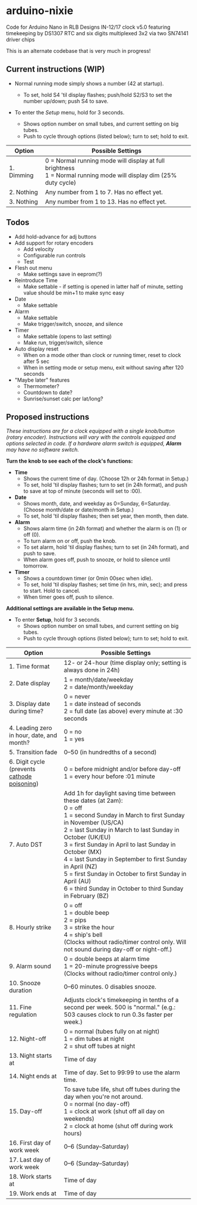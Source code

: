 # arduino-nixie
Code for Arduino Nano in RLB Designs IN-12/17 clock v5.0
featuring timekeeping by DS1307 RTC and six digits multiplexed 3x2 via two SN74141 driver chips

This is an alternate codebase that is very much in progress!

## Current instructions (WIP)

* Normal running mode simply shows a number (42 at startup).
  * To set, hold S4 'til display flashes; push/hold S2/S3 to set the number up/down; push S4 to save.

* To enter the *Setup* menu, hold for 3 seconds.
  * Shows option number on small tubes, and current setting on big tubes.
  * Push to cycle through options (listed below); turn to set; hold to exit.

| Option | Possible Settings |
| --- | --- |
| 1. Dimming | 0 = Normal running mode will display at full brightness<br/>1 = Normal running mode will display dim (25% duty cycle) |
| 2. Nothing | Any number from 1 to 7. Has no effect yet. |
| 3. Nothing | Any number from 1 to 13. Has no effect yet. |

## Todos

* Add hold-advance for adj buttons
* Add support for rotary encoders
  * Add velocity
  * Configurable run controls
  * Test
* Flesh out menu
  * Make settings save in eeprom(?)
* Reintroduce Time
  * Make settable - if setting is opened in latter half of minute, setting value should be min+1 to make sync easy
* Date
  * Make settable
* Alarm
  * Make settable
  * Make trigger/switch, snooze, and silence
* Timer
  * Make settable (opens to last setting)
  * Make run, trigger/switch, silence
* Auto display reset
  * When on a mode other than clock or running timer, reset to clock after 5 sec
  * When in setting mode or setup menu, exit without saving after 120 seconds
* "Maybe later" features
  * Thermometer?
  * Countdown to date?
  * Sunrise/sunset calc per lat/long?

## Proposed instructions

_These instructions are for a clock equipped with a single knob/button (rotary encoder). Instructions will vary with the controls equipped and options selected in code. If a hardware alarm switch is equipped, **Alarm** may have no software switch._

**Turn the knob to see each of the clock's functions:**

* **Time**
  * Shows the current time of day. (Choose 12h or 24h format in Setup.)
  * To set, hold 'til display flashes; turn to set (in 24h format), and push to save at top of minute (seconds will set to :00).
* **Date**
  * Shows month, date, and weekday as 0=Sunday, 6=Saturday. (Choose month/date or date/month in Setup.)
  * To set, hold 'til display flashes; then set year, then month, then date.
* **Alarm**
  * Shows alarm time (in 24h format) and whether the alarm is on (1) or off (0).
  * To turn alarm on or off, push the knob.
  * To set alarm, hold 'til display flashes; turn to set (in 24h format), and push to save.
  * When alarm goes off, push to snooze, or hold to silence until tomorrow.
* **Timer**
  * Shows a countdown timer (or 0min 00sec when idle).
  * To set, hold 'til display flashes; set time (in hrs, min, sec); and press to start. Hold to cancel.
  * When timer goes off, push to silence.

**Additional settings are available in the Setup menu.**

* To enter **Setup**, hold for 3 seconds.
  * Shows option number on small tubes, and current setting on big tubes.
  * Push to cycle through options (listed below); turn to set; hold to exit.

| Option | Possible Settings |
| --- | --- |
| 1. Time format | 12- or 24-hour (time display only; setting is always done in 24h) |
| 2. Date display | 1 = month/date/weekday<br/>2 = date/month/weekday |
| 3. Display date during time? | 0 = never<br/>1 = date instead of seconds<br/>2 = full date (as above) every minute at :30 seconds |
| 4. Leading zero in hour, date, and month? | 0 = no<br/>1 = yes |
| 5. Transition fade | 0–50 (in hundredths of a second) |
| 6. Digit cycle (prevents [cathode poisoning](http://www.tube-tester.com/sites/nixie/different/cathode%20poisoning/cathode-poisoning.htm)) | 0 = before midnight and/or before day-off<br/>1 = every hour before :01 minute |
| 7. Auto DST | Add 1h for daylight saving time between these dates (at 2am):<br/>0 = off<br/>1 = second Sunday in March to first Sunday in November (US/CA)<br/>2 = last Sunday in March to last Sunday in October (UK/EU)<br/>3 = first Sunday in April to last Sunday in October (MX)<br/>4 = last Sunday in September to first Sunday in April (NZ)<br/>5 = first Sunday in October to first Sunday in April (AU)<br/>6 = third Sunday in October to third Sunday in February (BZ) |
| 8. Hourly strike | 0 = off<br/>1 = double beep<br/>2 = pips<br/>3 = strike the hour<br/>4 = ship's bell<br/>(Clocks without radio/timer control only. Will not sound during day-off or night-off.) |
| 9. Alarm sound | 0 = double beeps at alarm time<br/>1 = 20-minute progressive beeps<br/>(Clocks without radio/timer control only.)
| 10. Snooze duration | 0–60 minutes. 0 disables snooze. |
| 11. Fine regulation | Adjusts clock's timekeeping in tenths of a second per week. 500 is "normal." (e.g.: 503 causes clock to run 0.3s faster per week.) |
| 12. Night-off | 0 = normal (tubes fully on at night)<br/>1 = dim tubes at night<br/>2 = shut off tubes at night |
| 13. Night starts at | Time of day |
| 14. Night ends at | Time of day. Set to 99:99 to use the alarm time. |
| 15. Day-off | To save tube life, shut off tubes during the day when you're not around.<br/>0 = normal (no day-off)<br/>1 = clock at work (shut off all day on weekends)<br/>2 = clock at home (shut off during work hours) |
| 16. First day of work week | 0–6 (Sunday–Saturday) |
| 17. Last day of work week | 0–6 (Sunday–Saturday) |
| 18. Work starts at | Time of day |
| 19. Work ends at | Time of day |